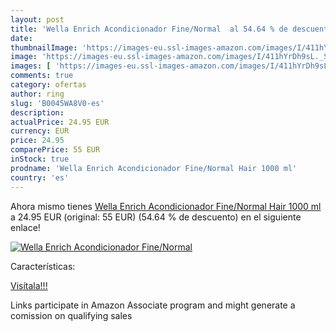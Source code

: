 ```yaml
---
layout: post
title: 'Wella Enrich Acondicionador Fine/Normal  al 54.64 % de descuento'
date: 
thumbnailImage: 'https://images-eu.ssl-images-amazon.com/images/I/411hYrDh9sL._SL200_.jpg'
image: 'https://images-eu.ssl-images-amazon.com/images/I/411hYrDh9sL._SL200_.jpg'
images: [ 'https://images-eu.ssl-images-amazon.com/images/I/411hYrDh9sL._SL200_.jpg' ]
comments: true
category: ofertas
author: ring
slug: 'B0045WA8V0-es'
description:
actualPrice: 24.95 EUR
currency: EUR
price: 24.95
comparePrice: 55 EUR
inStock: true
prodname: 'Wella Enrich Acondicionador Fine/Normal Hair 1000 ml'
country: 'es'
---
```


Ahora mismo tienes [Wella Enrich Acondicionador Fine/Normal Hair 1000 ml](https://www.amazon.es/dp/B0045WA8V0/?tag=tolees-21) a 24.95 EUR (original: 55 EUR) (54.64 %  de descuento) en el siguiente enlace!

[![Wella Enrich Acondicionador Fine/Normal ](https://images-eu.ssl-images-amazon.com/images/I/411hYrDh9sL._SL200_.jpg)](https://www.amazon.es/dp/B0045WA8V0/?tag=tolees-21)

Características:


[Visítala!!!](https://www.amazon.es/dp/B0045WA8V0/?tag=tolees-21)

Links participate in Amazon Associate program and might generate a comission on qualifying sales
